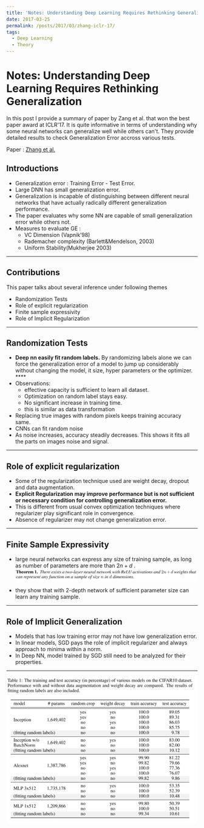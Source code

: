 ```yaml
---
title: 'Notes: Understanding Deep Learning Requires Rethinking Generalization'
date: 2017-03-25
permalink: /posts/2017/03/zhang-iclr-17/
tags:
  - Deep Learning
  - Theory
---
```


# Notes: Understanding Deep Learning Requires Rethinking Generalization
In this post I provide a summary of paper by Zang et al. that won the best paper award at ICLR'17. It is quite informative in terms of understanding why some neural networks can generalize well while others can't. They provide detailed results to check Generalization Error accross various tests. 

Paper : [Zhang et al.](https://arxiv.org/abs/1611.03530)

## Introductions
- Generalization error : Training Error - Test Error.
- Large DNN has small generalization error.
- Generalization is incapable of distinguishing between different neural networks that have actually radically different generalization performance.
- The paper evaluates why some NN are capable of small generalization error while others not.
- Measures to evaluate GE :
  - VC Dimension (Vapnik’98)
  - Rademacher complexity (Barlett&Mendelson, 2003)
  - Uniform Stability(Mukherjee 2003)

----------
## Contributions

This paper talks about several inference under following themes

- Randomization Tests
- Role of explicit regularization
- Finite sample expressivity
- Role of Implicit Regularization

----------
## Randomization Tests
- **Deep nn easily fit random labels.** By randomizing labels alone we can force the generalization error of a model to jump up considerably without changing the model, it size, hyper parameters or the optimizer. ****
- Observations:
  - effective capacity is sufficient to learn all dataset.
  - Optimization on random label stays easy.
  - No significant increase in training time.
  - this is similar as data transformation
- Replacing true images with random pixels keeps training accuracy same.
- CNNs can fit random noise
- As noise increases, accuracy steadily decreases. This shows it fits all the parts on images noise and signal.

----------
## Role of explicit regularization
- Some of the regularization technique used are weight decay, dropout and data augmentation.
- **Explicit Regularization may improve performance but is not sufficient or necessary condition for controlling generalization error.**
- This is different from usual convex optimization techniques where regularizer play significant role in convergence.
- Absence of regularizer may not change generalization error.

----------
## Finite Sample Expressivity
- large neural networks can express any size of training sample, as long as number of parameters are more than $2n+d$ .
![theorem1](/images/zhang_iclr_1.png)

- they show that with 2-depth network of sufficient parameter size can learn any training sample.

----------
## Role of Implicit Generalization
- Models that has low training error may not have low generalization error.
- In linear models, SGD pays the role of implicit regularizer and always approach to minima within a norm.
- In Deep NN, model trained by SGD still need to be analyzed for their properties.

----------
![theorem2](/images/zhang_iclr_2.png)
